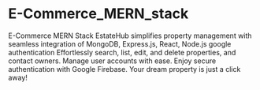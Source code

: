 # E-Commerce_MERN_stack
E-Commerce MERN Stack 
EstateHub simplifies property management with seamless
integration of MongoDB, Express.js, React, Node.js google
authentication
Effortlessly search, list, edit, and delete properties, and contact
owners. Manage user accounts with ease. Enjoy secure
authentication with Google Firebase. Your dream property is
just a click away!
